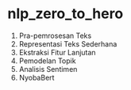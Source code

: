 # nlp_zero_to_hero

1. Pra-pemrosesan Teks
2. Representasi Teks Sederhana
3. Ekstraksi Fitur Lanjutan
4. Pemodelan Topik
5. Analisis Sentimen
6. NyobaBert
